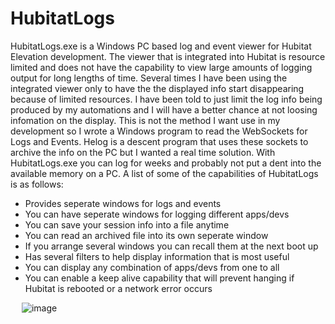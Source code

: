 # HubitatLogs
HubitatLogs.exe is a Windows PC based log and event viewer for Hubitat Elevation development. 
The viewer that is integrated into Hubitat is resource limited and does not 
have the capability to view large amounts of logging output for long lengths 
of time. Several times I have been using the integrated viewer only to have the 
the displayed info start disappearing because of limited resources.  I have 
been told to just limit the log info being produced by my automations and I
will have a better chance at not loosing infomation on the display. This is not 
the method I want use in my development so I wrote a Windows program to read 
the WebSockets for Logs and Events. Helog is a descent program that uses 
these sockets to archive the info on the PC but I wanted a real time solution. 
With HubitatLogs.exe you can log for weeks and probably not put a dent into 
the available memory on a PC. A list of some of the capabilities of HubitatLogs 
is as follows:

  * Provides seperate windows for logs and events
  * You can have seperate windows for logging different apps/devs
  * You can save your session info into a file anytime
  * You can read an archived file into its own seperate window
  * If you arrange several windows you can recall them at the next boot up
  * Has several filters to help display information that is most useful
  * You can display any combination of apps/devs from one to all
  * You can enable a keep alive capability that will prevent hanging if Hubitat
    is rebooted or a network error occurs
    
&emsp;
![image](https://github.com/user-attachments/assets/e3ad71f9-b7f2-4783-9a5e-b994b837f082)



